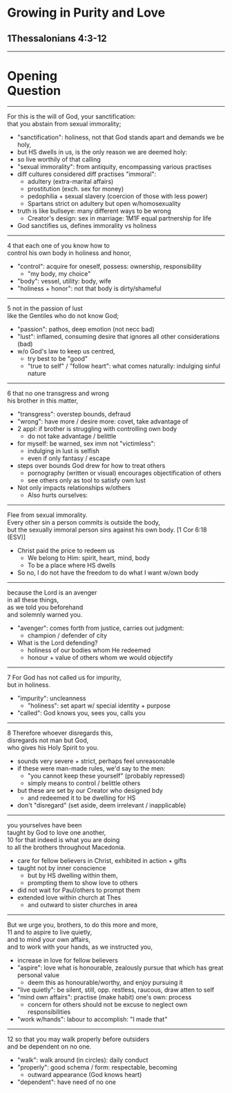 <!-- .slide: <%= bg("unsplash-Jztmx9yqjBw-stars.jpg") %> id="title" -->
# Growing in Purity and Love
## 1Thessalonians 4:3-12 

---
<!-- .slide: data-background="white" -->
# Opening <br> **Question**
<!-- .element: class="r-fit-text" -->

---
For this is the will of God, your sanctification:<br>
that you abstain from sexual immorality;
>>>
+ "sanctification": holiness, not that God stands apart and demands we be holy,
+ but HS dwells in us, is the only reason we are deemed holy:
+ so live worthily of that calling
+ "sexual immorality": from antiquity, encompassing various practises
+ diff cultures considered diff practises "immoral":
  + adultery (extra-marital affairs)
  + prostitution (exch. sex for money)
  + pedophilia + sexual slavery (coercion of those with less power)
  + Spartans strict on adultery but open w/homosexuality
+ truth is like bullseye: many different ways to be wrong
  + Creator's design: sex in marriage: 1M1F equal partnership for life
+ God sanctifies us, defines immorality vs holiness

---
4 that each one of you know how to<br>
control his own body in holiness and honor,
>>>
+ "control": acquire for oneself, possess: ownership, responsibility
  + "my body, my choice"
+ "body": vessel, utility: body, wife
+ "holiness + honor": not that body is dirty/shameful

---
5 not in the passion of lust<br>
like the Gentiles who do not know God;
>>>
+ "passion": pathos, deep emotion (not necc bad)
+ "lust": inflamed, consuming desire that ignores all other considerations (bad)
+ w/o God's law to keep us centred,
  + try best to be "good"
  + "true to self" / "follow heart": what comes naturally: indulging sinful nature

---
6 that no one transgress and wrong<br>
his brother in this matter,
>>>
+ "transgress": overstep bounds, defraud
+ "wrong": have more / desire more: covet, take advantage of
+ 2 appl: if brother is struggling with controlling own body
  + do not take advantage / belittle
+ for myself: be warned, sex imm not "victimless":
  + indulging in lust is selfish
  + even if only fantasy / escape
+ steps over bounds God drew for how to treat others
  + pornography (written or visual) encourages objectification of others
  + see others only as tool to satisfy own lust
+ Not only impacts relationships w/others
  + Also hurts ourselves:

---
Flee from sexual immorality.<br>
Every other sin a person commits is outside the body,<br>
but the sexually immoral person sins against his own body.
[1 Cor 6:18 (ESV)]
>>>
+ Christ paid the price to redeem us
  + We belong to Him: spirit, heart, mind, body
  + To be a place where HS dwells
+ So no, I do not have the freedom to do what I want w/own body

---
because the Lord is an avenger<br>
in all these things,<br>
as we told you beforehand<br>
and solemnly warned you.
>>>
+ "avenger": comes forth from justice, carries out judgment:
  + champion / defender of city
+ What is the Lord defending?
  + holiness of our bodies whom He redeemed
  + honour + value of others whom we would objectify

---
7 For God has not called us for impurity,<br>
but in holiness.
>>>
+ "impurity": uncleanness
  + "holiness": set apart w/ special identity + purpose
+ "called": God knows you, sees you, calls you

---
8 Therefore whoever disregards this,<br>
disregards not man but God,<br>
who gives his Holy Spirit to you.
>>>
+ sounds very severe + strict, perhaps feel unreasonable
+ if these were man-made rules, we'd say to the men:
  + "you cannot keep these yourself" (probably repressed)
  + simply means to control / belittle others
+ but these are set by our Creator who designed bdy
  + and redeemed it to be dwelling for HS
+ don't "disregard" (set aside, deem irrelevant / inapplicable)

---
you yourselves have been<br>
taught by God to love one another,<br>
10 for that indeed is what you are doing<br>
to all the brothers throughout Macedonia.
>>>
+ care for fellow believers in Christ, exhibited in action + gifts
+ taught not by inner conscience
  + but by HS dwelling within them,
  + prompting them to show love to others
+ did not wait for Paul/others to prompt them
+ extended love within church at Thes
  + and outward to sister churches in area

---
But we urge you, brothers, to do this more and more,<br>
11 and to aspire to live quietly,<br>
and to mind your own affairs,<br>
and to work with your hands, as we instructed you,
>>>
+ increase in love for fellow believers
+ "aspire": love what is honourable, zealously pursue that which has great personal value
  + deem this as honourable/worthy, and enjoy pursuing it
+ "live quietly": be silent, still, opp. restless, raucous, draw atten to self
+ "mind own affairs": practise (make habit) one's own: process
  + concern for others should not be excuse to neglect own responsibilities
+ "work w/hands": labour to accomplish: "I made that"

---
12 so that you may walk properly before outsiders<br>
and be dependent on no one.
>>>
+ "walk": walk around (in circles): daily conduct
+ "properly": good schema / form: respectable, becoming
  + outward appearance (God knows heart)
+ "dependent": have need of no one

